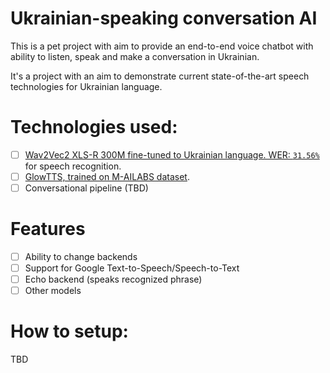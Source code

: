# Ukrainian-speaking conversation AI
This is a pet project with aim to provide an end-to-end voice chatbot with ability to listen, speak and make a conversation in Ukrainian.

It's a project with an aim to demonstrate current state-of-the-art speech technologies for Ukrainian language.

# Technologies used:

- [ ] [Wav2Vec2 XLS-R 300M fine-tuned to Ukrainian language. WER: `31.56%`](https://huggingface.co/robinhad/wav2vec2-xls-r-300m-uk) for speech recognition.
- [ ] [GlowTTS, trained on M-AILABS dataset](https://github.com/robinhad/ukrainian-tts).
- [ ] Conversational pipeline (TBD)

# Features

- [ ] Ability to change backends
- [ ] Support for Google Text-to-Speech/Speech-to-Text
- [ ] Echo backend (speaks recognized phrase)
- [ ] Other models

# How to setup:

TBD
